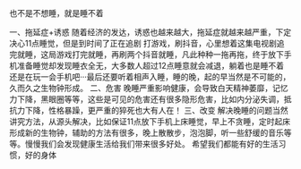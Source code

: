 也不是不想睡，就是睡不着

一、拖延症+诱惑
随着经济的发达，诱惑也越来越大，拖延症就越来越严重，下定决心11点睡觉，但是到时间了正在追剧
打游戏，刷抖音，心里想着这集电视剧追完就睡，这局游戏打完就睡，再刷两个抖音就睡，凡此种种一拖再拖，终于放下手机准备睡觉却发现睡衣全无，大多数人超过12点睡意就会减退，躺着也是睡不着还是在玩一会手机吧···最后还要听着相声入睡，睡的晚，起的早当然是不可能的，久而久之生物钟形成。
二、危害
晚睡严重影响健康，会导致白天精神萎靡，记忆力下降，黑眼圈等等，这些是可见的危害还有很多隐形危害，比如内分泌失调，抵抗力下降，性格暴躁，更严重的猝死也大有人在！
三、改变
解决晚睡的问题当然讲究方法，从源头解决，比如保证11点放下手机上床睡觉，早上不贪睡，定时起床形成新的生物钟，辅助的方法有很多，晚上散散步，泡泡脚，听一些舒缓的音乐等等。慢慢我们会发现健康生活给我们带来很多好处。
希望我们都能有好的生活习惯，好的身体